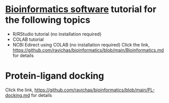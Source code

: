# [Bioinformatics software]( https://github.com/ravichas/bioinformatics/blob/main/Bioinformatics.md) tutorial for the following topics
* R/RStudio tutorial (no installation required)
* COLAB tutorial 
* NCBI Edirect using COLAB (no installation required)
Click the link, https://github.com/ravichas/bioinformatics/blob/main/Bioinformatics.md for details

# Protein-ligand docking

Click the link, https://github.com/ravichas/bioinformatics/blob/main/PL-docking.md for details
